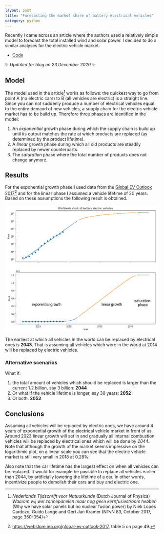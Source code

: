 ```yaml
---
layout: post
title: "Forecasting the market share of battery electrical vehicles"
category: python
---
```


Recently I came across an article where the authors used a relatively simple model to forecast the total installed wind and solar power. I decided to do a similar analyses for the electric vehicle market.

- [Code](https://github.com/Roald87/ev_forecast)

✨ *Updated for blog on 23 December 2020* ✨

## Model

The model used in the article[^1] works as follows: the quickest way to go from point A (no electric cars) to B (all vehicles are electric) is a straight line. Since you can not suddenly produce a number of electrical vehicles equal to the entire demand of new vehicles, a supply chain for the electric vehicle market has to be build up. Therefore three phases are identified in the model:
1. An _exponential_ growth phase during which the supply chain is build up until its output matches the rate at which products are replaced (as determined by the product lifetime).
2. A _linear_ growth phase during which all old products are steadily replaced by newer counterparts.
3. The _saturation_ phase where the total number of products does not change anymore.

## Results
For the exponential growth phase I used data from the [Global EV Outlook 2017](https://webstore.iea.org/global-ev-outlook-2017)[^2]  and for the linear phase I assumed a vehicle lifetime of 20 years. Based on these assumptions the following result is obtained.

![](/assets/2019-ev-forecast/ev_stock_world.png)

The earliest at which all vehicles in the world can be replaced by electrical ones is **2043**. That is assuming all vehicles which were in the world at 2014 will be replaced by electric vehicles. 

### Alternative scenarios 

What if:
1. the total amount of vehicles which should be replaced is larger than the current 1.2 billion, say 3 billion: **2044** 
2. Or what if the vehicle lifetime is longer, say 30 years: **2052**
3. Or both: **2053**

## Conclusions 

Assuming all vehicles will be replaced by electric ones, we have around 4 years of exponential growth of the electrical vehicle market in front of us. Around 2023 linear growth will set in and gradually all internal combustion vehicles will be replaced by electrical ones which will be done by *2044*. Note that although the growth of the market seems impressive on the logarithmic plot, on a linear scale you can see that the electric vehicle market is still very small in 2018 at 0.28%.

Also note that the car lifetime has the largest effect on when all vehicles can be replaced. It would for example be possible to replace all vehicles earlier than 2044, by artificially lowering the lifetime of a car. In other words, incentivize people to demolish their cars and buy and electric one.

[^1]: *Nederlands Tijdschrift voor Natuurkunde* (Dutch Journal of Physics) *Waarom wij wel zonnepanelen maar nog geen kernfusiestroom hebben* (Why we have solar panels but no nuclear fusion power) by Niek Lopes Cardozo, Guido Lange and Gert Jan Kramer (NTvN 83, October 2017, page 350-354)
[^2]: https://webstore.iea.org/global-ev-outlook-2017, table 5 on page 49.
